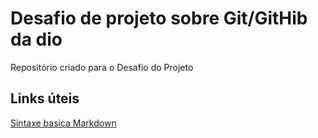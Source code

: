 # Desafio de projeto sobre Git/GitHib da dio
Repositório criado para o Desafio do Projeto

## Links úteis
[Sintaxe basica Markdown](https://www.markdownguide.org/basic-syntax/)
